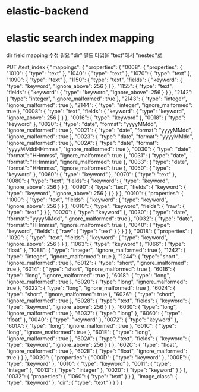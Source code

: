 # elastic-backend

# elastic search index mapping
dir field mapping 수정 필요 
"dir" 필드 타입을 "text"에서 "nested"로

PUT /test_index
{
  "mappings": {
    "properties": {
      "0008": {
        "properties": {
          "1010": {
            "type": "text"
          },
          "1040": {
            "type": "text"
          },
          "1070": {
            "type": "text"
          },
          "1090": {
            "type": "text"
          },
          "1150": {
            "type": "text",
            "fields": {
              "keyword": {
                "type": "keyword",
                "ignore_above": 256
              }
            }
          },
          "1155": {
            "type": "text",
            "fields": {
              "keyword": {
                "type": "keyword",
                "ignore_above": 256
              }
            }
          },
          "2142": {
            "type": "integer",
            "ignore_malformed": true
          },
          "2143": {
            "type": "integer",
            "ignore_malformed": true
          },
          "2144": {
            "type": "integer",
            "ignore_malformed": true
          },
          "0008": {
            "type": "text",
            "fields": {
              "keyword": {
                "type": "keyword",
                "ignore_above": 256
              }
            }
          },
          "0016": {
            "type": "keyword"
          },
          "0018": {
            "type": "keyword"
          },
          "0020": {
          "type": "date",
          "format": "yyyyMMdd",
          "ignore_malformed": true
          },
          "0021": {
          "type": "date",
          "format": "yyyyMMdd",
          "ignore_malformed": true
          },
          "0023": {
          "type": "date",
          "format": "yyyyMMdd",
          "ignore_malformed": true
          },
          "002A": {
          "type": "date",
          "format": "yyyyMMddHHmmss",
          "ignore_malformed": true
          },
          "0030": {
          "type": "date",
          "format": "HHmmss",
          "ignore_malformed": true
          },
          "0031": {
          "type": "date",
          "format": "HHmmss",
          "ignore_malformed": true
          },
          "0033": {
          "type": "date",
          "format": "HHmmss",
          "ignore_malformed": true
          },
          "0050": {
          "type": "keyword"
          },
          "0060": {
          "type": "keyword"
          },
          "0070": {
          "type": "text"
          },
          "0080": {
            "type": "text",
            "fields": {
              "keyword": {
                "type": "keyword",
                "ignore_above": 256
              }
            }
          },
          "0090": {
            "type": "text",
            "fields": {
              "keyword": {
                "type": "keyword",
                "ignore_above": 256
              }
            }
          }
        }
      },
      "0010": {
        "properties": {
          "1000": {
            "type": "text",
            "fields": {
              "keyword": {
                "type": "keyword",
                "ignore_above": 256
              }
            }
          },
          "0010": {
            "type": "keyword",
            "fields": {
              "raw": {
                "type": "text"
              }
            }
          },
          "0020": {
            "type": "keyword"
          },
          "0030": {
            "type": "date",
            "format": "yyyyMMdd",
            "ignore_malformed": true
          },
          "0032": {
            "type": "date",
            "format": "HHmmss",
            "ignore_malformed": true
          },
          "0040": {
            "type": "keyword",
            "fields": {
              "raw": {
                "type": "text"
              }
            }
          }
        }
      },
      "0018": {
        "properties": {
          "1020": {
            "type": "text",
            "fields": {
              "keyword": {
                "type": "keyword",
                "ignore_above": 256
              }
            }
          },
          "1063": {
            "type": "keyword"
          },
          "1066": {
            "type": "float"
          },
          "1088": {
            "type": "integer",
            "ignore_malformed": true
          },
          "1242": {
            "type": "integer",
            "ignore_malformed": true
          },
          "1244": {
            "type": "short",
            "ignore_malformed": true
          },
          "6012": {
            "type": "short",
            "ignore_malformed": true
          },
          "6014": {
            "type": "short",
            "ignore_malformed": true
          },
          "6016": {
            "type": "long",
            "ignore_malformed": true
          },
          "6018": {
            "type": "long",
            "ignore_malformed": true
          },
          "6020": {
            "type": "long",
            "ignore_malformed": true
          },
          "6022": {
            "type": "long",
            "ignore_malformed": true
          },
          "6024": {
            "type": "short",
            "ignore_malformed": true
          },
          "6026": {
            "type": "short",
            "ignore_malformed": true
          },
          "6028": {
            "type": "text",
            "fields": {
              "keyword": {
                "type": "keyword",
                "ignore_above": 256
              }
            }
          },
          "6030": {
            "type": "long",
            "ignore_malformed": true
          },
          "6032": {
            "type": "long"
          },
          "6060": {
            "type": "float"
          },
          "0040": {
            "type": "keyword"
          },
          "0072": {
            "type": "keyword"
          },
          "601A": {
            "type": "long",
            "ignore_malformed": true
          },
          "601C": {
            "type": "long",
            "ignore_malformed": true
          },
          "601E": {
            "type": "long",
            "ignore_malformed": true
          },
          "602A": {
            "type": "text",
            "fields": {
              "keyword": {
                "type": "keyword",
                "ignore_above": 256
              }
            }
          },
          "602C": {
            "type": "float",
            "ignore_malformed": true
          },
          "602E": {
            "type": "float",
            "ignore_malformed": true
          }
        }
      },
      "0020": {
        "properties": {
          "000D": {
            "type": "keyword"
          },
          "000E": {
            "type": "keyword"
          },
          "0010": {
            "type": "keyword"
          },
          "0011": {
            "type": "integer"
          },
          "0013": {
            "type": "integer"
          },
          "0020": {
            "type": "keyword"
          }
        }
      },
      "0032": {
        "properties": {
          "1060": {
            "type": "text"
          }
        }
      },
      "image_class": {
        "type": "keyword"
      },
      "dir": {
        "type": "text"
      }
    }
  }
}